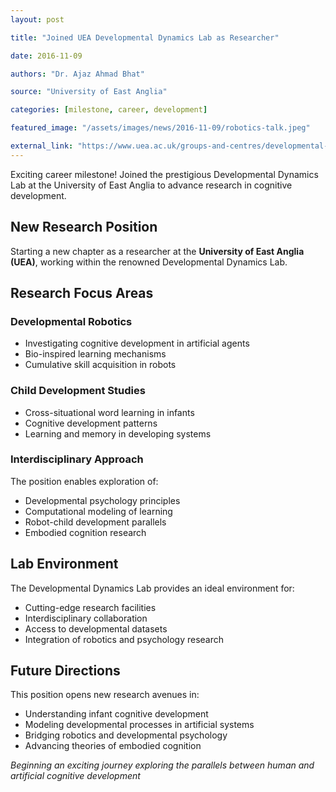 ```yaml
---
layout: post

title: "Joined UEA Developmental Dynamics Lab as Researcher"

date: 2016-11-09

authors: "Dr. Ajaz Ahmad Bhat"

source: "University of East Anglia"

categories: [milestone, career, development]

featured_image: "/assets/images/news/2016-11-09/robotics-talk.jpeg"

external_link: "https://www.uea.ac.uk/groups-and-centres/developmental-dynamics-lab"
---
```


Exciting career milestone! Joined the prestigious Developmental Dynamics Lab at the University of East Anglia to advance research in cognitive development.

## New Research Position

Starting a new chapter as a researcher at the **University of East Anglia (UEA)**, working within the renowned Developmental Dynamics Lab.

## Research Focus Areas

### Developmental Robotics
- Investigating cognitive development in artificial agents
- Bio-inspired learning mechanisms
- Cumulative skill acquisition in robots

### Child Development Studies
- Cross-situational word learning in infants
- Cognitive development patterns
- Learning and memory in developing systems

### Interdisciplinary Approach
The position enables exploration of:
- Developmental psychology principles
- Computational modeling of learning
- Robot-child development parallels
- Embodied cognition research

## Lab Environment

The Developmental Dynamics Lab provides an ideal environment for:
- Cutting-edge research facilities
- Interdisciplinary collaboration
- Access to developmental datasets
- Integration of robotics and psychology research

## Future Directions

This position opens new research avenues in:
- Understanding infant cognitive development
- Modeling developmental processes in artificial systems
- Bridging robotics and developmental psychology
- Advancing theories of embodied cognition

*Beginning an exciting journey exploring the parallels between human and artificial cognitive development*